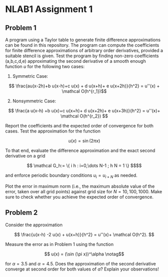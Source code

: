 # NLAB1 Assignment 1


## Problem 1

A program using a Taylor table to generate finite difference approximations can be found in this repository. The program can compute the coefficients for finite difference approximations of arbitrary order derivatives, provided a suitable stencil is given.
Test the program by finding non-zero coefficients (a,b,c,d,e) approximating the second derivative of a smooth enough function $u$ for the following two cases:

1. Symmetric Case:

$$ \frac{au(x-2h)+b u(x-h)+c u(x) + d u(x+h)+ e u(x+2h)}{h^2}	= u''(x) + \mathcal O(h^{r_1})$$

2. Nonsymmetric Case:

$$ \frac{a u(x-h) +b u(x)+c  u(x+h)+ d u(x+2h)+ e u(x+3h)}{h^2}	=  u''(x)+ \mathcal O(h^{r_2}) $$


Report the coefficients and the expected order of convergence for both cases. Test the approximation for the function

$$ u(x) = \sin (2\pi x) $$


To that end, evaluate the difference approximation and the exact second derivative on a grid 
```math
	\mathcal G_h:= \{ i h : i=0,\dots N-1  ; h N = 1 \} $$
```
and enforce periodic boundary conditions $u_i = u_{i+N}$ as needed.  

Plot the error in maximum norm (i.e., the maximum absolute value of the error, taken over all grid points) against grid size for $N=10,100,1000$. Make sure to check whether you achieve the expected order of convergence. 


## Problem 2

Consider the approximation
```math
	\frac{u(x-h) -2 u(x) + u(x+h)}{h^2}	= u''(x)+ \mathcal O(h^2). 
```
Measure the error as in Problem 1 using the function 

```math
	u(x) = (\sin (\pi x))^\alpha \notag
```
for  $\alpha=3.5$ and $\alpha=4.5$. Does the approximation of the second derivative converge at second order  for both values of $\alpha$? Explain your observations!
